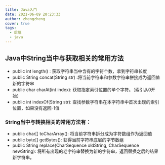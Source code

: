 ```yaml
---
title: Java入门
date: 2021-06-09 20:23:33
author: zhengzheng
cover: true
tags:
  - 后端
  - java
---
```


## Java中String当中与获取相关的常用方法

- public int length() : 获取字符串当中含有的字符个数，拿到字符串长度
- public String concat(String str) :将当前字符串和参数字符串拼接成为返回值新的字符串
- public char charAt(int index): 获取指定索引位置的单个字符。（索引从0开始）
- public int indexOf(String str): 查找参数字符串在本字符串中首次出现的索引位置，如果没有返回-1值

### String当中与转换相关的常用方法有：

- public char[] toCharArray(): 将当前字符串拆分成为字符数组作为返回值
- public byte[] getBytes(): 获得当前字符串底层的字节数组
- public String replace(CharSequence oldString, CharSequence newString): 将所有出现的老字符串替换为新的字符串，返回替换之后的结果新字符串。 





